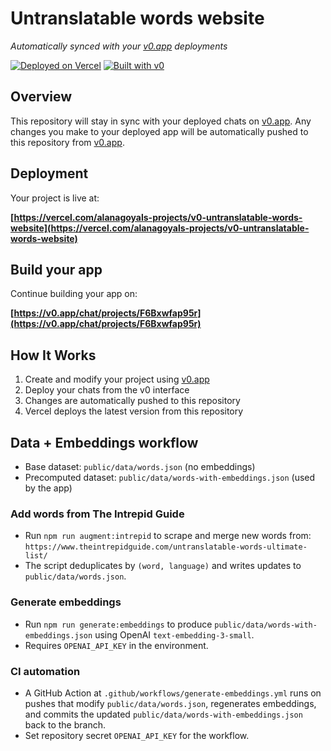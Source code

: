 # Untranslatable words website

*Automatically synced with your [v0.app](https://v0.app) deployments*

[![Deployed on Vercel](https://img.shields.io/badge/Deployed%20on-Vercel-black?style=for-the-badge&logo=vercel)](https://vercel.com/alanagoyals-projects/v0-untranslatable-words-website)
[![Built with v0](https://img.shields.io/badge/Built%20with-v0.app-black?style=for-the-badge)](https://v0.app/chat/projects/F6Bxwfap95r)

## Overview

This repository will stay in sync with your deployed chats on [v0.app](https://v0.app).
Any changes you make to your deployed app will be automatically pushed to this repository from [v0.app](https://v0.app).

## Deployment

Your project is live at:

**[https://vercel.com/alanagoyals-projects/v0-untranslatable-words-website](https://vercel.com/alanagoyals-projects/v0-untranslatable-words-website)**

## Build your app

Continue building your app on:

**[https://v0.app/chat/projects/F6Bxwfap95r](https://v0.app/chat/projects/F6Bxwfap95r)**

## How It Works

1. Create and modify your project using [v0.app](https://v0.app)
2. Deploy your chats from the v0 interface
3. Changes are automatically pushed to this repository
4. Vercel deploys the latest version from this repository

## Data + Embeddings workflow

- Base dataset: `public/data/words.json` (no embeddings)
- Precomputed dataset: `public/data/words-with-embeddings.json` (used by the app)

### Add words from The Intrepid Guide

- Run `npm run augment:intrepid` to scrape and merge new words from:
  `https://www.theintrepidguide.com/untranslatable-words-ultimate-list/`
- The script deduplicates by `(word, language)` and writes updates to
  `public/data/words.json`.

### Generate embeddings

- Run `npm run generate:embeddings` to produce
  `public/data/words-with-embeddings.json` using OpenAI
  `text-embedding-3-small`.
- Requires `OPENAI_API_KEY` in the environment.

### CI automation

- A GitHub Action at `.github/workflows/generate-embeddings.yml` runs on pushes
  that modify `public/data/words.json`, regenerates embeddings, and commits the
  updated `public/data/words-with-embeddings.json` back to the branch.
- Set repository secret `OPENAI_API_KEY` for the workflow.
